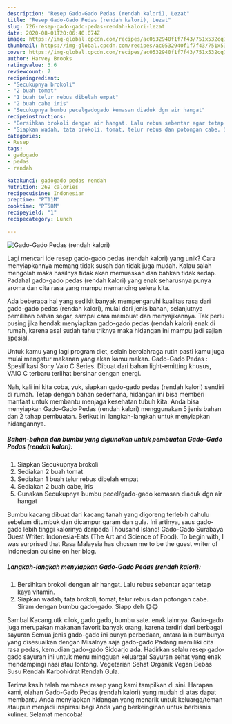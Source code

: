 ```yaml
---
description: "Resep Gado-Gado Pedas (rendah kalori), Lezat"
title: "Resep Gado-Gado Pedas (rendah kalori), Lezat"
slug: 726-resep-gado-gado-pedas-rendah-kalori-lezat
date: 2020-08-01T20:06:40.074Z
image: https://img-global.cpcdn.com/recipes/ac0532940f1f7f43/751x532cq70/gado-gado-pedas-rendah-kalori-foto-resep-utama.jpg
thumbnail: https://img-global.cpcdn.com/recipes/ac0532940f1f7f43/751x532cq70/gado-gado-pedas-rendah-kalori-foto-resep-utama.jpg
cover: https://img-global.cpcdn.com/recipes/ac0532940f1f7f43/751x532cq70/gado-gado-pedas-rendah-kalori-foto-resep-utama.jpg
author: Harvey Brooks
ratingvalue: 3.6
reviewcount: 7
recipeingredient:
- "Secukupnya brokoli"
- "2 buah tomat"
- "1 buah telur rebus dibelah empat"
- "2 buah cabe iris"
- "Secukupnya bumbu pecelgadogado kemasan diaduk dgn air hangat"
recipeinstructions:
- "Bersihkan brokoli dengan air hangat. Lalu rebus sebentar agar tetap kaya vitamin."
- "Siapkan wadah, tata brokoli, tomat, telur rebus dan potongan cabe. Siram dengan bumbu gado-gado. Siapp deh 😋😋"
categories:
- Resep
tags:
- gadogado
- pedas
- rendah

katakunci: gadogado pedas rendah 
nutrition: 269 calories
recipecuisine: Indonesian
preptime: "PT11M"
cooktime: "PT58M"
recipeyield: "1"
recipecategory: Lunch

---
```



![Gado-Gado Pedas (rendah kalori)](https://img-global.cpcdn.com/recipes/ac0532940f1f7f43/751x532cq70/gado-gado-pedas-rendah-kalori-foto-resep-utama.jpg)

Lagi mencari ide resep gado-gado pedas (rendah kalori) yang unik? Cara menyiapkannya memang tidak susah dan tidak juga mudah. Kalau salah mengolah maka hasilnya tidak akan memuaskan dan bahkan tidak sedap. Padahal gado-gado pedas (rendah kalori) yang enak seharusnya punya aroma dan cita rasa yang mampu memancing selera kita.

Ada beberapa hal yang sedikit banyak mempengaruhi kualitas rasa dari gado-gado pedas (rendah kalori), mulai dari jenis bahan, selanjutnya pemilihan bahan segar, sampai cara membuat dan menyajikannya. Tak perlu pusing jika hendak menyiapkan gado-gado pedas (rendah kalori) enak di rumah, karena asal sudah tahu triknya maka hidangan ini mampu jadi sajian spesial.

Untuk kamu yang lagi program diet, selain berolahraga rutin pasti kamu juga mulai mengatur makanan yang akan kamu makan. Gado-Gado Pedas : Spesifikasi Sony Vaio C Series. Dibuat dari bahan light-emitting khusus, VAIO C terbaru terlihat bersinar dengan energi.


Nah, kali ini kita coba, yuk, siapkan gado-gado pedas (rendah kalori) sendiri di rumah. Tetap dengan bahan sederhana, hidangan ini bisa memberi manfaat untuk membantu menjaga kesehatan tubuh kita. Anda bisa menyiapkan Gado-Gado Pedas (rendah kalori) menggunakan 5 jenis bahan dan 2 tahap pembuatan. Berikut ini langkah-langkah untuk menyiapkan hidangannya.

<!--inarticleads1-->

##### Bahan-bahan dan bumbu yang digunakan untuk pembuatan Gado-Gado Pedas (rendah kalori):

1. Siapkan Secukupnya brokoli
1. Sediakan 2 buah tomat
1. Sediakan 1 buah telur rebus dibelah empat
1. Sediakan 2 buah cabe, iris
1. Gunakan Secukupnya bumbu pecel/gado-gado kemasan diaduk dgn air hangat


Bumbu kacang dibuat dari kacang tanah yang digoreng terlebih dahulu sebelum ditumbuk dan dicampur garam dan gula. Ini artinya, saus gado-gado lebih tinggi kalorinya daripada Thousand Island! Gado-Gado Surabaya Guest Writer: Indonesia-Eats (The Art and Science of Food). To begin with, I was surprised that Rasa Malaysia has chosen me to be the guest writer of Indonesian cuisine on her blog. 

<!--inarticleads2-->

##### Langkah-langkah menyiapkan Gado-Gado Pedas (rendah kalori):

1. Bersihkan brokoli dengan air hangat. Lalu rebus sebentar agar tetap kaya vitamin.
1. Siapkan wadah, tata brokoli, tomat, telur rebus dan potongan cabe. Siram dengan bumbu gado-gado. Siapp deh 😋😋


Sambal Kacang.utk cilok, gado gado, bumbu sate. enak lainnya. Gado-gado juga merupakan makanan favorit banyak orang, karena terdiri dari berbagai sayuran Semua jenis gado-gado ini punya perbedaan, antara lain bumbunya yang disesuaikan dengan Misalnya saja gado-gado Padang memiliki cita rasa pedas, kemudian gado-gado Sidoarjo ada. Hadirkan selalu resep gado-gado sayuran ini untuk menu mingguan keluarga! Sayuran sehat yang enak mendampingi nasi atau lontong. Vegetarian Sehat Organik Vegan Bebas Susu Rendah Karbohidrat Rendah Gula. 

Terima kasih telah membaca resep yang kami tampilkan di sini. Harapan kami, olahan Gado-Gado Pedas (rendah kalori) yang mudah di atas dapat membantu Anda menyiapkan hidangan yang menarik untuk keluarga/teman ataupun menjadi inspirasi bagi Anda yang berkeinginan untuk berbisnis kuliner. Selamat mencoba!
